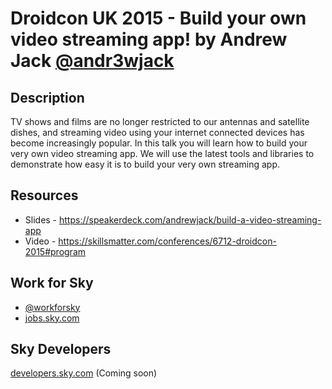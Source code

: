 # Droidcon UK 2015 - Build your own video streaming app! by Andrew Jack [@andr3wjack](https://twitter.com/andr3wjack)

## Description
TV shows and films are no longer restricted to our antennas and satellite dishes,
and streaming video using your internet connected devices has become increasingly popular.
In this talk you will learn how to build your very own video streaming app.
We will use the latest tools and libraries to demonstrate how easy it is to build your very own streaming app.

## Resources
- Slides - https://speakerdeck.com/andrewjack/build-a-video-streaming-app
- Video - https://skillsmatter.com/conferences/6712-droidcon-2015#program

## Work for Sky
- [@workforsky](https://twitter.com/workforsky)
- [jobs.sky.com](https://jobs.sky.com)

## Sky Developers
[developers.sky.com](http://developers.sky.com) (Coming soon)